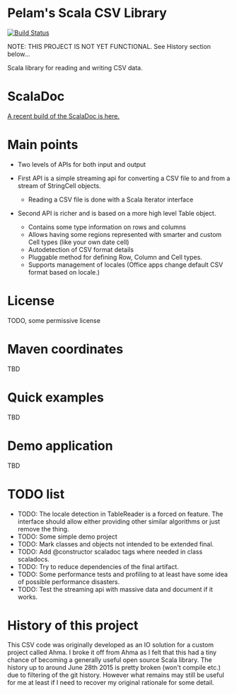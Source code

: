 Pelam's Scala CSV Library
=========================
[![Build Status](https://travis-ci.org/pelamfi/pelam-scala-csv.svg?branch=master)](https://travis-ci.org/pelamfi/pelam-scala-csv)

NOTE: THIS PROJECT IS NOT YET FUNCTIONAL.
See History section below...

Scala library for reading and writing CSV data. 

ScalaDoc
========
[A recent build of the ScalaDoc is here.](https://s3.amazonaws.com/pelam-scala-csv-doc/pelamfi/pelam-scala-csv/17/17.1/home/travis/build/pelamfi/pelam-scala-csv/build/docs/scaladoc/index.html#fi.pelam.csv.package)

Main points
===========

  * Two levels of APIs for both input and output


  * First API is a simple streaming api for converting a CSV file to and from a
    stream of StringCell objects.
    * Reading a CSV file is done with a Scala Iterator interface


  * Second API is richer and is based on a more high level Table object.
    * Contains some type information on rows and columns
    * Allows having some regions represented with smarter and custom Cell types 
      (like your own date cell)
    * Autodetection of CSV format details
    * Pluggable method for defining Row, Column and Cell types.
    * Supports management of locales (Office apps change default CSV
      format based on locale.)


License
=======

TODO, some permissive license

Maven coordinates
=================

TBD

Quick examples
==============

TBD

Demo application
================

TBD

TODO list
=========

  * TODO: The locale detection in TableReader is a forced on feature. 
  The interface should allow either providing other similar algorithms or just remove the thing.
  * TODO: Some simple demo project
  * TODO: Mark classes and objects not intended to be extended final.
  * TODO: Add @constructor scaladoc tags where needed in class scaladocs.
  * TODO: Try to reduce dependencies of the final artifact.
  * TODO: Some performance tests and profiling to at least have some idea of possible performance disasters.
  * TODO: Test the streaming api with massive data and document if it works.

History of this project
=======================

This CSV code was originally developed as an IO solution for a custom project called Ahma.
I broke it off from Ahma as I felt that this had a tiny chance of becoming a generally useful
open source Scala library. The history up to around June 28th 2015 is pretty broken (won't compile etc.) due
to filtering of the git history. However what remains may still be useful for me at least if I need
to recover my original rationale for some detail.


